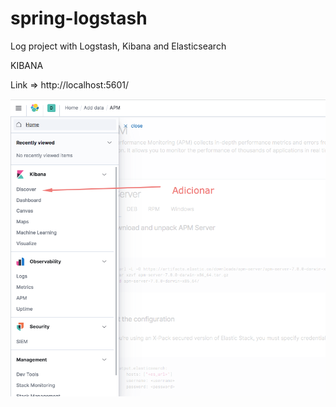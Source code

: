 # spring-logstash
Log project with Logstash, Kibana and Elasticsearch


KIBANA

Link => 
http://localhost:5601/

![img.png](img.png)